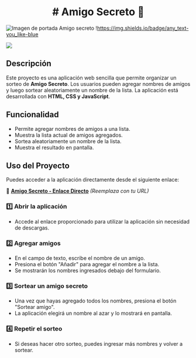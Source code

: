 <h1 align="center"># Amigo Secreto 🎁</h1>


![Imagen de portada Amigo secreto](https://github.com/user-attachments/assets/f683c22b-41bb-4ab7-b161-6c9e6d5ab258)
!https://img.shields.io/badge/any_text-you_like-blue

<img src="https://img.shields.io/badge/any_text-you_like-blue">

## Descripción
Este proyecto es una aplicación web sencilla que permite organizar un sorteo de **Amigo Secreto**. Los usuarios pueden agregar nombres de amigos y luego sortear aleatoriamente un nombre de la lista. La aplicación está desarrollada con **HTML, CSS y JavaScript**.

## Funcionalidad
- Permite agregar nombres de amigos a una lista.
- Muestra la lista actual de amigos agregados.
- Sortea aleatoriamente un nombre de la lista.
- Muestra el resultado en pantalla.

## Uso del Proyecto
Puedes acceder a la aplicación directamente desde el siguiente enlace:

🔗 **[Amigo Secreto - Enlace Directo](#)** _(Reemplaza con tu URL)_

### 1️⃣ Abrir la aplicación
- Accede al enlace proporcionado para utilizar la aplicación sin necesidad de descargas.

### 2️⃣ Agregar amigos
- En el campo de texto, escribe el nombre de un amigo.
- Presiona el botón "Añadir" para agregar el nombre a la lista.
- Se mostrarán los nombres ingresados debajo del formulario.

### 3️⃣ Sortear un amigo secreto
- Una vez que hayas agregado todos los nombres, presiona el botón "Sortear amigo".
- La aplicación elegirá un nombre al azar y lo mostrará en pantalla.

### 4️⃣ Repetir el sorteo
- Si deseas hacer otro sorteo, puedes ingresar más nombres y volver a sortear.

